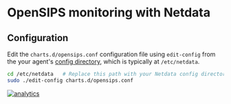 <!--
---
title: "OpenSIPS monitoring with Netdata"
custom_edit_url: https://github.com/netdata/netdata/edit/master/collectors/charts.d.plugin/opensips/README.md
---
-->

# OpenSIPS monitoring with Netdata

## Configuration

Edit the `charts.d/opensips.conf` configuration file using `edit-config` from the your agent's [config
directory](../../../docs/step-by-step/step-04.md#find-your-netdataconf-file), which is typically at `/etc/netdata`.

```bash
cd /etc/netdata   # Replace this path with your Netdata config directory, if different
sudo ./edit-config charts.d/opensips.conf
```

[![analytics](https://www.google-analytics.com/collect?v=1&aip=1&t=pageview&_s=1&ds=github&dr=https%3A%2F%2Fgithub.com%2Fnetdata%2Fnetdata&dl=https%3A%2F%2Fmy-netdata.io%2Fgithub%2Fcollectors%2Fcharts.d.plugin%2Fopensips%2FREADME&_u=MAC~&cid=5792dfd7-8dc4-476b-af31-da2fdb9f93d2&tid=UA-64295674-3)](<>)
